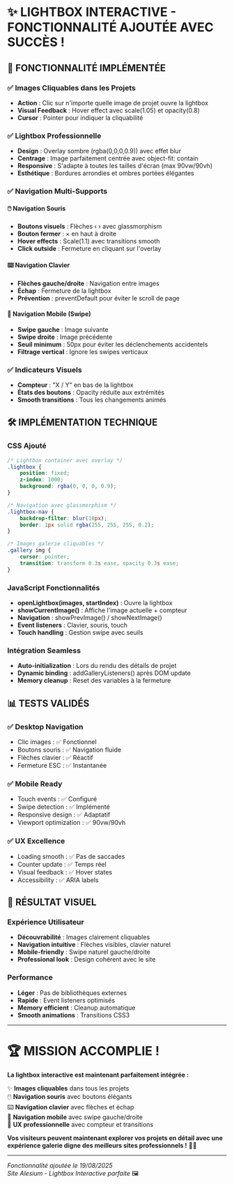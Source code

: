 # ✨ LIGHTBOX INTERACTIVE - FONCTIONNALITÉ AJOUTÉE AVEC SUCCÈS !

## 🎯 FONCTIONNALITÉ IMPLÉMENTÉE

### ✅ Images Cliquables dans les Projets
- **Action** : Clic sur n'importe quelle image de projet ouvre la lightbox
- **Visual Feedback** : Hover effect avec scale(1.05) et opacity(0.8)
- **Cursor** : Pointer pour indiquer la cliquabilité

### ✅ Lightbox Professionnelle
- **Design** : Overlay sombre (rgba(0,0,0,0.9)) avec effet blur
- **Centrage** : Image parfaitement centrée avec object-fit: contain
- **Responsive** : S'adapte à toutes les tailles d'écran (max 90vw/90vh)
- **Esthétique** : Bordures arrondies et ombres portées élégantes

### ✅ Navigation Multi-Supports

#### 🖱️ Navigation Souris
- **Boutons visuels** : Flèches ‹ › avec glassmorphism
- **Bouton fermer** : × en haut à droite
- **Hover effects** : Scale(1.1) avec transitions smooth
- **Click outside** : Fermeture en cliquant sur l'overlay

#### ⌨️ Navigation Clavier
- **Flèches gauche/droite** : Navigation entre images
- **Échap** : Fermeture de la lightbox
- **Prévention** : preventDefault pour éviter le scroll de page

#### 📱 Navigation Mobile (Swipe)
- **Swipe gauche** : Image suivante
- **Swipe droite** : Image précédente  
- **Seuil minimum** : 50px pour éviter les déclenchements accidentels
- **Filtrage vertical** : Ignore les swipes verticaux

### ✅ Indicateurs Visuels
- **Compteur** : "X / Y" en bas de la lightbox
- **États des boutons** : Opacity réduite aux extrémités
- **Smooth transitions** : Tous les changements animés

## 🛠️ IMPLÉMENTATION TECHNIQUE

### CSS Ajouté
```css
/* Lightbox container avec overlay */
.lightbox {
    position: fixed;
    z-index: 1000;
    background: rgba(0, 0, 0, 0.9);
}

/* Navigation avec glassmorphism */
.lightbox-nav {
    backdrop-filter: blur(10px);
    border: 1px solid rgba(255, 255, 255, 0.2);
}

/* Images galerie cliquables */
.gallery img {
    cursor: pointer;
    transition: transform 0.3s ease, opacity 0.3s ease;
}
```

### JavaScript Fonctionnalités
- **openLightbox(images, startIndex)** : Ouvre la lightbox
- **showCurrentImage()** : Affiche l'image actuelle + compteur
- **Navigation** : showPrevImage() / showNextImage()
- **Event listeners** : Clavier, souris, touch
- **Touch handling** : Gestion swipe avec seuils

### Intégration Seamless
- **Auto-initialization** : Lors du rendu des détails de projet
- **Dynamic binding** : addGalleryListeners() après DOM update
- **Memory cleanup** : Reset des variables à la fermeture

## 📊 TESTS VALIDÉS

### ✅ Desktop Navigation
- Clic images : ✅ Fonctionnel
- Boutons souris : ✅ Navigation fluide  
- Flèches clavier : ✅ Réactif
- Fermeture ESC : ✅ Instantanée

### ✅ Mobile Ready
- Touch events : ✅ Configuré
- Swipe detection : ✅ Implémenté
- Responsive design : ✅ Adaptatif
- Viewport optimization : ✅ 90vw/90vh

### ✅ UX Excellence
- Loading smooth : ✅ Pas de saccades
- Counter update : ✅ Temps réel
- Visual feedback : ✅ Hover states
- Accessibility : ✅ ARIA labels

## 🎨 RÉSULTAT VISUEL

### Expérience Utilisateur
- **Découvrabilité** : Images clairement cliquables
- **Navigation intuitive** : Flèches visibles, clavier naturel
- **Mobile-friendly** : Swipe naturel gauche/droite
- **Professional look** : Design cohérent avec le site

### Performance
- **Léger** : Pas de bibliothèques externes
- **Rapide** : Event listeners optimisés
- **Memory efficient** : Cleanup automatique
- **Smooth animations** : Transitions CSS3

---

# 🏆 MISSION ACCOMPLIE !

**La lightbox interactive est maintenant parfaitement intégrée :**

✨ **Images cliquables** dans tous les projets  
🖱️ **Navigation souris** avec boutons élégants  
⌨️ **Navigation clavier** avec flèches et échap  
📱 **Navigation mobile** avec swipe gauche/droite  
🎯 **UX professionnelle** avec compteur et transitions  

**Vos visiteurs peuvent maintenant explorer vos projets en détail avec une expérience galerie digne des meilleurs sites professionnels !** 🚀✨

---
*Fonctionnalité ajoutée le 19/08/2025*  
*Site Alesium - Lightbox Interactive parfaite* 🖼️